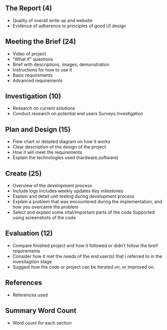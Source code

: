 
## The Report (4)
- Quality of overall write up and website
- Evidence of adherence to principles of good UI design
## Meeting the Brief (24)
- Video of project
- "What if" questions
- Brief with descriptions, images, demonstration
- Instructions for how to use it
- Basic requirements
- Advanced requirements
## Investigation (10)
- Research on current solutions
- Conduct research on potential end users
	Surveys 
	Investigation
## Plan and Design (15)
- Flow chart or detailed diagram on how it works
- Clear description of the design of the project
- How it will meet the requirements 
- Explain the technologies used (hardware,software)
## Create (25)
- Overview of the development process
- Include logs
	Includes weekly updates
	Key milestones
- Explain and detail unit testing during development process
- Explain a problem that was encountered during the implementation, and how you overcame the problem
- Select and explain some vital/important parts of the code 
	Supported using screenshots of the code
## Evaluation (12) 
- Compare finished project and how it followed or didn't follow the breif requirements
- Consider how it met the needs of the end user(s) that i referred to in the invesitagtion stage
- Suggest how the code or project can be iterated on, or improved on.
## References
- References used
## Summary Word Count
- Word count for each section